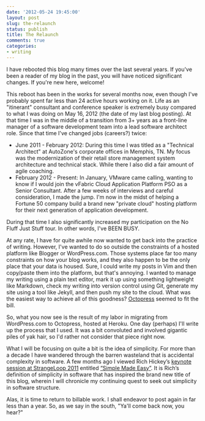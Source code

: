 ```yaml
---
date: '2012-05-24 19:45:00'
layout: post
slug: the-relaunch
status: publish
title: The Relaunch
comments: true
categories:
- writing
---
```


I have rebooted this blog many times over the last several years. If you've been a reader of my blog in the past, you will have noticed significant changes. If you're new here, welcome!

This reboot has been in the works for several months now, even though I've probably spent far less than 24 active hours working on it. Life as an "itinerant" consultant and conference speaker is extremely busy compared to what I was doing on May 16, 2012 (the date of my last blog posting). At that time I was in the middle of a transition from 3+ years as a front-line manager of a software development team into a lead software architect role. Since that time I've changed jobs (careers?) twice:

* June 2011 - February 2012: During this time I was titled as a "Technical Architect" at AutoZone's corporate offices in Memphis, TN. My focus was the modernization of their retail store management system architecture and technical stack. While there I also did a fair amount of agile coaching.
* February 2012 - Present: In January, VMware came calling, wanting to know if I would join the vFabric Cloud Application Platform PSO as a Senior Consultant. After a few weeks of interviews and careful consideration, I made the jump. I'm now in the midst of helping a Fortune 50 company build a brand new "private cloud" hosting platform for their next generation of application development.

During that time I also significantly increased my participation on the No Fluff Just Stuff tour. In other words, I've BEEN BUSY.

At any rate, I have for quite awhile now wanted to get back into the practice of writing. However, I've wanted to do so outside the constraints of a hosted platform like Blogger or WordPress.com. Those systems place far too many constraints on how your blog works, and they also happen to be the only place that your data is housed. Sure, I could write my posts in Vim and then copy/paste them into the platform, but that's annoying. I wanted to manage my writing using a plain text editor, mark it up using something lightweight like Markdown, check my writing into version control using Git, generate my site using a tool like Jekyll, and then push my site to the cloud. What was the easiest way to achieve all of this goodness? [Octopress](http://octopress.org) seemed to fit the bill.

So, what you now see is the result of my labor in migrating from WordPress.com to Octopress, hosted at Heroku. One day (perhaps) I'll write up the process that I used. It was a bit convoluted and involved gigantic piles of yak hair, so I'd rather not consider that piece right now. 

What I will be focusing on quite a bit is the idea of simplicity. For more than a decade I have wandered through the barren wasteland that is accidental complexity in software. A few months ago I viewed Rich Hickey’s [keynote session at StrangeLoop 2011](https://thestrangeloop.com/sessions/simple-made-easy) entitled [“Simple Made Easy”](http://www.infoq.com/presentations/Simple-Made-Easy). It is Rich’s definition of simplicity in software that has inspired the brand new title of this blog, wherein I will chronicle my continuing quest to seek out simplicity in software structure.

Alas, it is time to return to billable work. I shall endeavor to post again in far less than a year. So, as we say in the south, "Ya'll come back now, you hear?"